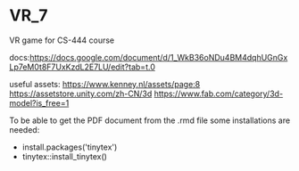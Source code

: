 # VR_7
VR game for CS-444 course

docs:https://docs.google.com/document/d/1_WkB36oNDu4BM4dqhUGnGxLp7eM0t8F7UxKzdL2E7LU/edit?tab=t.0

useful assets:
https://www.kenney.nl/assets/page:8
https://assetstore.unity.com/zh-CN/3d
https://www.fab.com/category/3d-model?is_free=1

To be able to get the PDF document from the .rmd file some installations are needed:
- install.packages('tinytex')
- tinytex::install_tinytex()

